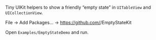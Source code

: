 Tiny UIKit helpers to show a friendly “empty state” in `UITableView` and `UICollectionView`.

File → Add Packages… → https://github.com/<your-username>/EmptyStateKit

Open `Examples/EmptyStateDemo` and run.
